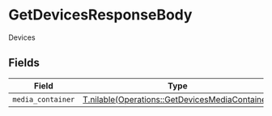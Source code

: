 # GetDevicesResponseBody

Devices


## Fields

| Field                                                                                                  | Type                                                                                                   | Required                                                                                               | Description                                                                                            |
| ------------------------------------------------------------------------------------------------------ | ------------------------------------------------------------------------------------------------------ | ------------------------------------------------------------------------------------------------------ | ------------------------------------------------------------------------------------------------------ |
| `media_container`                                                                                      | [T.nilable(Operations::GetDevicesMediaContainer)](../../models/operations/getdevicesmediacontainer.md) | :heavy_minus_sign:                                                                                     | N/A                                                                                                    |